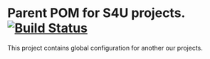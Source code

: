 # Parent POM for S4U projects. [![Build Status](https://travis-ci.org/s4u/parent.png?branch=master)](https://travis-ci.org/s4u/parent)

This project contains global configuration for another our projects.
